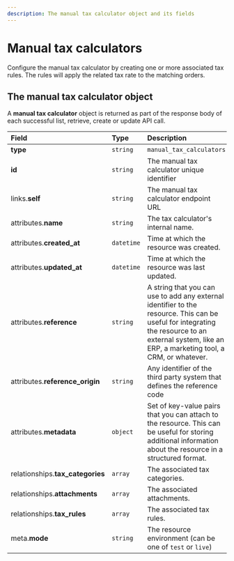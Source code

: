 ```yaml
---
description: The manual tax calculator object and its fields
---
```


# Manual tax calculators

Configure the manual tax calculator by creating one or more associated tax rules. The rules will apply the related tax rate to the matching orders.

## The manual tax calculator object

A **manual tax calculator** object is returned as part of the response body of each successful list, retrieve, create or update API call.

| Field | Type | Description |
| :--- | :--- | :--- |
| **type** | `string` | `manual_tax_calculators` |
| **id** | `string` | The manual tax calculator unique identifier |
| links.**self** | `string` | The manual tax calculator endpoint URL |
| attributes.**name** | `string` | The tax calculator's internal name. |
| attributes.**created\_at** | `datetime` | Time at which the resource was created. |
| attributes.**updated\_at** | `datetime` | Time at which the resource was last updated. |
| attributes.**reference** | `string` | A string that you can use to add any external identifier to the resource. This can be useful for integrating the resource to an external system, like an ERP, a marketing tool, a CRM, or whatever. |
| attributes.**reference\_origin** | `string` | Any identifier of the third party system that defines the reference code |
| attributes.**metadata** | `object` | Set of key-value pairs that you can attach to the resource. This can be useful for storing additional information about the resource in a structured format. |
| relationships.**tax\_categories** | `array` | The associated tax categories. |
| relationships.**attachments** | `array` | The associated attachments. |
| relationships.**tax\_rules** | `array` | The associated tax rules. |
| meta.**mode** | `string` | The resource environment \(can be one of `test` or `live`\) |

